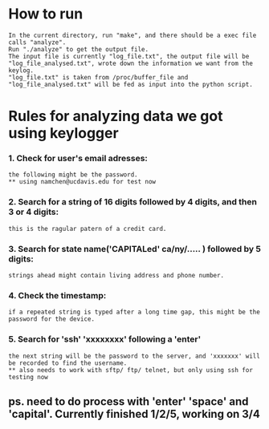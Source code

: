 # How to run
    In the current directory, run "make", and there should be a exec file calls "analyze".
    Run "./analyze" to get the output file.
    The input file is currently "log_file.txt", the output file will be "log_file_analysed.txt", wrote down the information we want from the keylog.
    "log_file.txt" is taken from /proc/buffer_file and "log_file_analysed.txt" will be fed as input into the python script.

# Rules for analyzing data we got using keylogger
### 1. Check for user's email adresses:
    the following might be the password.
    ** using namchen@ucdavis.edu for test now

### 2. Search for a string of 16 digits followed by 4 digits, and then 3 or 4 digits:
    this is the ragular patern of a credit card.

### 3. Search for state name('CAPITALed' ca/ny/..... ) followed by 5 digits:
    strings ahead might contain living address and phone number.

### 4. Check the timestamp:
    if a repeated string is typed after a long time gap, this might be the password for the device.

### 5. Search for 'ssh' 'xxxxxxxx' following a 'enter'
    the next string will be the password to the server, and 'xxxxxxx' will be recorded to find the username.
    ** also needs to work with sftp/ ftp/ telnet, but only using ssh for testing now

## ps. need to do process with 'enter' 'space' and 'capital'. Currently finished 1/2/5, working on 3/4
